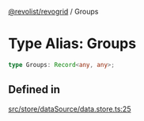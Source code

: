[@revolist/revogrid](README.md) / Groups

# Type Alias: Groups

```ts
type Groups: Record<any, any>;
```

## Defined in

[src/store/dataSource/data.store.ts:25](https://github.com/revolist/revogrid/blob/7dbd661cfbca0ebdb4daac15bcf7a7879e23703b/src/store/dataSource/data.store.ts#L25)
